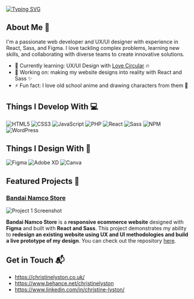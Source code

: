 [![Typing SVG](https://readme-typing-svg.demolab.com?font=Fira+Code&pause=1000&color=00BFFF&width=435&lines=Hi+there%2C+I'm+Christine!+%F0%9F%91%8B)](https://git.io/typing-svg)

## About Me 🚀

I'm a passionate web developer and UX/UI designer with experience in React, Sass, and Figma. I love tackling complex problems, learning new skills, and collaborating with diverse teams to create innovative solutions.

- 🌱 Currently learning: UX/UI Design with [Love Circular](https://lovecircular.com/) 🔥
- 🔭 Working on: making my website designs into reality with React and Sass ✨
- ⚡ Fun fact: I love old school anime and drawing characters from them 🎨

## Things I Develop With 💻
![HTML5](https://img.shields.io/badge/HTML5-E34F26?style=for-the-badge&logo=html5&logoColor=white)
![CSS3](https://img.shields.io/badge/CSS3-1572B6?style=for-the-badge&logo=css3&logoColor=white)
![JavaScript](https://img.shields.io/badge/JavaScript-323330?style=for-the-badge&logo=javascript&logoColor=F7DF1E)
![PHP](https://img.shields.io/badge/PHP-777BB4?style=for-the-badge&logo=php&logoColor=white)
![React](https://img.shields.io/badge/React-20232A?style=for-the-badge&logo=react&logoColor=61DAFB)
![Sass](https://img.shields.io/badge/Sass-CC6699?style=for-the-badge&logo=sass&logoColor=white)
![NPM](https://img.shields.io/badge/npm-CB3837?style=for-the-badge&logo=npm&logoColor=white)
![WordPress](https://img.shields.io/badge/Wordpress-21759B?style=for-the-badge&logo=wordpress&logoColor=white)

## Things I Design With 🎨
![Figma](https://img.shields.io/badge/Figma-F24E1E?style=for-the-badge&logo=figma&logoColor=white)
![Adobe XD](https://img.shields.io/badge/Adobe%20XD-470137?style=for-the-badge&logo=Adobe%20XD&logoColor=#FF61F6)
![Canva](https://img.shields.io/badge/Canva-%2300C4CC.svg?&style=for-the-badge&logo=Canva&logoColor=white)

## Featured Projects 🔎

### [Bandai Namco Store](project_1_link)

![Project 1 Screenshot](project_1_screenshot_url)

**Bandai Namco Store** is a **responsive ecommerce website** designed with **Figma** and built with **React and Sass**. This project demonstrates my ability to **redesign an existing website using UX and UI methodologies and build a live prototype of my design**. You can check out the repository [here](https://github.com/calyston/bandai-namco-store).

## Get in Touch 📬
- https://christinelyston.co.uk/
- https://www.behance.net/christinelyston
- https://www.linkedin.com/in/christine-lyston/
